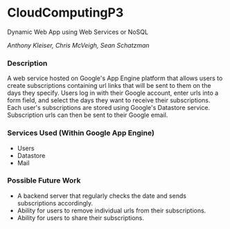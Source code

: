 CloudComputingP3
================

Dynamic Web App using Web Services or NoSQL

*Anthony Kleiser, Chris McVeigh, Sean Schatzman*

### Description
A web service hosted on Google's App Engine platform that allows users to create subscriptions containing url links that will be sent to them on the days they specify. Users log in with their Google account, enter urls into a form field, and select the days they want to receive their subscriptions. Each user's subscriptions are stored using Google's Datastore service. Subscription urls can then be sent to their Google email.

### Services Used (Within Google App Engine)
- Users
- Datastore
- Mail

### Possible Future Work
- A backend server that regularly checks the date and sends subscriptions accordingly.
- Ability for users to remove individual urls from their subscriptions.
- Ability for users to share their subscriptions.
